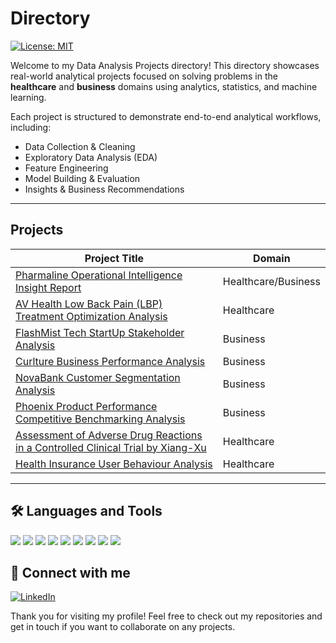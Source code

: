 # Directory
[![License: MIT](https://img.shields.io/badge/License-MIT-yellow.svg)](https://opensource.org/licenses/MIT)

Welcome to my Data Analysis Projects directory! This directory showcases real-world analytical projects focused on solving problems in the **healthcare** and **business** domains using analytics, statistics, and machine learning.

Each project is structured to demonstrate end-to-end analytical workflows, including:

- Data Collection & Cleaning
- Exploratory Data Analysis (EDA)
- Feature Engineering
- Model Building & Evaluation
- Insights & Business Recommendations


---

## Projects

| Project Title                              | Domain     |
|-------------------------------------------|------------|
| [Pharmaline Operational Intelligence Insight Report](https://github.com/TiffanyNwanne/Pharmaline-Operational-Intelligence-Analysis) | Healthcare/Business | 
| [AV Health Low Back Pain (LBP) Treatment Optimization Analysis](https://github.com/TiffanyNwanne/AV-Health-Low-Back-Pain-LBP-Treatment-Optimization-Analysis) | Healthcare |
| [FlashMist Tech StartUp Stakeholder Analysis](https://github.com/TiffanyNwanne/FlashMist-Tech-StartUp-Stakeholder-Analysis) | Business | 
| [Curlture Business Performance Analysis](https://github.com/TiffanyNwanne/Curlture-Business-Performance-Analysis) | Business | 
| [NovaBank Customer Segmentation Analysis](https://github.com/TiffanyNwanne/NovaBank-Customer-Segmentation-Analysis) | Business | 
| [Phoenix Product Performance Competitive Benchmarking Analysis](https://github.com/TiffanyNwanne/Phoenix-Product-Performance-Competitive-Benchmarking-Analysis) | Business | 
| [Assessment of Adverse Drug Reactions in a Controlled Clinical Trial by Xiang-Xu](https://github.com/Assessment-of-Adverse-Drug-Reactions-in-a-Controlled-Clinical-Trial-Xiang-Xu) | Healthcare | 
| [Health Insurance User Behaviour Analysis](https://github.com/TiffanyNwanne/Health-Insurance-User-Behaviour-Analysis) | Healthcare | 


---


## 🛠 Languages and Tools  
<img src="https://img.shields.io/badge/Excel-217346?style=for-the-badge&logo=microsoft-excel&logoColor=white"/>
<img src="https://img.shields.io/badge/R-276DC3?style=for-the-badge&logo=r&logoColor=white"/>
<img src="https://img.shields.io/badge/Python-3776AB?style=for-the-badge&logo=python&logoColor=white"/> 
<img src="https://img.shields.io/badge/MySQL-4479A1?style=for-the-badge&logo=mysql&logoColor=white"/>
<img src="https://img.shields.io/badge/PostgreSQL-316192?style=for-the-badge&logo=postgresql&logoColor=white"/>   
<img src="https://img.shields.io/badge/SQLite-003B57?style=for-the-badge&logo=sqlite&logoColor=white"/>
<img src="https://img.shields.io/badge/Microsoft%20SQL%20Server-CC2927?style=for-the-badge&logo=microsoftsqlserver&logoColor=white"/>
<img src="https://img.shields.io/badge/Tableau-E97627?style=for-the-badge&logo=tableau&logoColor=white"/>
<img src="https://img.shields.io/badge/Power%20BI-F2C811?style=for-the-badge&logo=powerbi&logoColor=black"/>

## 🔗 Connect with me  
[![LinkedIn](https://img.shields.io/badge/LinkedIn-0A66C2?style=for-the-badge&logo=linkedin&logoColor=white)](linkedin.com/in/tiffany-nwanne/)

Thank you for visiting my profile! Feel free to check out my repositories and get in touch if you want to collaborate on any projects.
